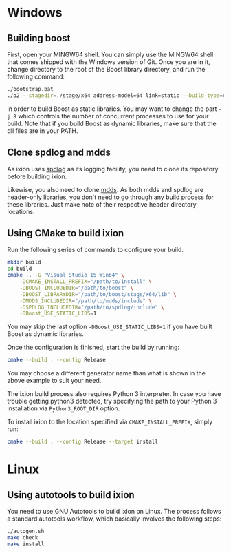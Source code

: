 
# Windows

## Building boost

First, open your MINGW64 shell.  You can simply use the MINGW64 shell that
comes shipped with the Windows version of Git.  Once you are in it, change
directory to the root of the Boost library directory, and run the following
command:

```bash
./bootstrap.bat
./b2 --stagedir=./stage/x64 address-model=64 link=static --build-type=complete -j 8
```

in order to build Boost as static libraries.  You may want to change the part
`-j 8` which controls the number of concurrent processes to use for your build.
Note that if you build Boost as dynamic libraries, make sure that the dll
files are in your PATH.


## Clone spdlog and mdds

As ixion uses [spdlog](https://github.com/gabime/spdlog) as its logging facility,
you need to clone its repository before building ixion.

Likewise, you also need to clone [mdds](https://gitlab.com/mdds/mdds).  As both
mdds and spdlog are header-only libraries, you don't need to go through any
build process for these libraries.  Just make note of their respective header
directory locations.


## Using CMake to build ixion

Run the following series of commands to configure your build.

```bash
mkdir build
cd build
cmake .. -G "Visual Studio 15 Win64" \
    -DCMAKE_INSTALL_PREFIX="/path/to/install" \
    -DBOOST_INCLUDEDIR="/path/to/boost" \
    -DBOOST_LIBRARYDIR="/path/to/boost/stage/x64/lib" \
    -DMDDS_INCLUDEDIR="/path/to/mdds/include" \
    -DSPDLOG_INCLUDEDIR="/path/to/spdlog/include" \
    -DBoost_USE_STATIC_LIBS=1
```

You may skip the last option `-DBoost_USE_STATIC_LIBS=1` if you have built
Boost as dynamic libraries.

Once the configuration is finished, start the build by running:

```bash
cmake --build . --config Release
```

You may choose a different generator name than what is shown in the above
example to suit your need.

The ixion build process also requires Python 3 interpreter.  In case you have
trouble getting python3 detected, try specifying the path to your Python 3
installation via `Python3_ROOT_DIR` option.

To install ixion to the location specified via `CMAKE_INSTALL_PREFIX`, simply run:

```bash
cmake --build . --config Release --target install
```

# Linux

## Using autotools to build ixion

You need to use GNU Autotools to build ixion on Linux.  The process follows a
standard autotools workflow, which basically involves the following steps:

```bash
./autogen.sh
make check
make install
```

